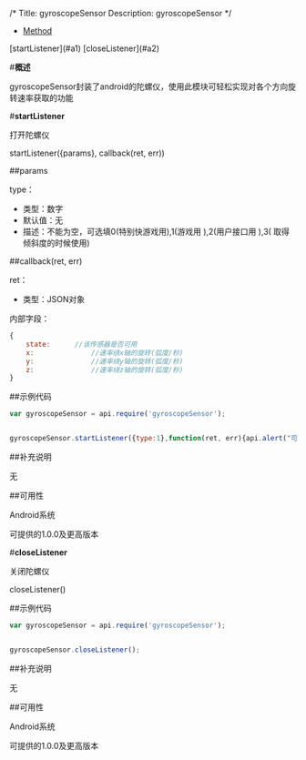 /*
Title: gyroscopeSensor
Description: gyroscopeSensor
*/

<ul id="tab" class="clearfix">
	<li class="active"><a href="#method-content">Method</a></li>
</ul>
<div id="method-content">

<div class="outline">
[startListener](#a1)
[closeListener](#a2)
</div>

#**概述**

gyroscopeSensor封装了android的陀螺仪，使用此模块可轻松实现对各个方向旋转速率获取的功能


#**startListener**<div id="a1"></div>

打开陀螺仪

startListener({params}, callback(ret, err))

##params



type：

- 类型：数字
- 默认值：无
- 描述：不能为空，可选填0(特别快游戏用),1(游戏用 ),2(用户接口用 ),3( 取得倾斜度的时候使用)

##callback(ret, err)

ret：

- 类型：JSON对象

内部字段：

```js
{
	state:		//该传感器是否可用
	x:              //速率绕x轴的旋转(弧度/秒)
	y:              //速率绕y轴的旋转(弧度/秒)
	z:              //速率绕z轴的旋转(弧度/秒)
}
```

##示例代码

```js
var gyroscopeSensor = api.require('gyroscopeSensor');


gyroscopeSensor.startListener({type:1},function(ret, err){api.alert("可获取状态:"+ret.state+"x轴:"+ret.x+"y轴:"+ret.y+"z轴:"+ret.z)});
```

##补充说明

无

##可用性

Android系统

可提供的1.0.0及更高版本

#**closeListener**<div id="a2"></div>

关闭陀螺仪


closeListener()




##示例代码

```js
var gyroscopeSensor = api.require('gyroscopeSensor');


gyroscopeSensor.closeListener();
```

##补充说明

无

##可用性

Android系统

可提供的1.0.0及更高版本


